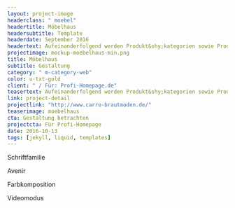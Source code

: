 ```yaml
---
layout: project-image
headerclass: " moebel"
headertitle: Möbelhaus
headersubtitle: Template
headerdate: September 2016
headertext: Aufeinanderfolgend werden Produkt&shy;kategorien sowie Produkt&shy;highlights übersichtlich per Slider vorgestellt. Verschiedene Farbkombinationen.
projectimage: mockup-moebelhaus-min.png
title: Möbelhaus
subtitle: Gestaltung
category: " m-category-web"
color: u-txt-gold
client: " / Für: Profi-Homepage.de"
teasertext: Aufeinanderfolgend werden Produkt&shy;kategorien sowie Produkthightlights übersichtlich per Slider vorgestellt. Verschiedene Farbkombinationen.
link: project-detail
projectlink: "http://www.carro-brautmoden.de/"
teaserimage: moebelhaus
cta: Gestaltung betrachten
projectcta: Für Profi-Homepage
date: 2016-10-13
tags: [jekyll, liquid, templates]
---
```

<!-- Widgets -->
<section id="widget-font" class="o-flex-center--center has-column c-widget">
  <p class="c-widget__heading u-txt-grey-lightest u-uppercase">Schriftfamilie</p>
  <div class="c-widget__aa u-txt-black oculus-aa"></div>
  <p class="c-widget__subtitle u-txt-black">Avenir</p>
</section>

<section id="widget-color" class="o-flex-center--center has-column c-widget">
  <p class="c-widget__heading u-txt-grey-lightest u-uppercase">Farbkomposition</p>
  <div class="o-flex-center--center c-widget__palette u-txt-black">
    <span class="c-widget__color is-red"></span>
    <span class="c-widget__color is-black"></span>
    <span class="c-widget__color is-blue"></span>
    <span class="c-widget__color is-grey"></span>
    <span class="c-widget__color is-grey-light"></span>
  </div>
</section>

<section id="widget-video" class="o-flex-center--center has-column c-widget">
  <div><p class="c-widget__heading u-txt-grey-lightest u-uppercase">Videomodus</p></div>
  <div class="c-widget__video"></div>
</section>
